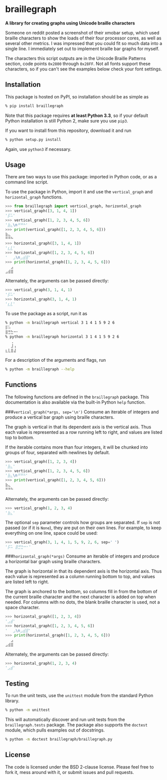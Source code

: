 braillegraph
============

**A library for creating graphs using Unicode braille characters**

Someone on reddit posted a screenshot of their xmobar setup, which used braille characters to show the loads of their four processor cores, as well as several other metrics. I was impressed that you could fit so much data into a single line. I immediately set out to implement braille bar graphs for myself.

The characters this script outputs are in the Unicode Braille Patterns section, code points `0x2800` through `0x28FF`. Not all fonts support these characters, so if you can't see the examples below check your font settings.


Installation
------------
This package is hosted on PyPI, so installation should be as simple as

```sh
% pip install braillegraph
```

Note that this package requires **at least Python 3.3**, so if your default Python installation is still Python 2, make sure you use `pip3`.

If you want to install from this repository, download it and run

```sh
% python setup.py install
```

Again, use `python3` if necessary.


Usage
-----

There are two ways to use this package: imported in Python code, or as a command line script.

To use the package in Python, import it and use the `vertical_graph` and `horizontal_graph` functions.

```python
>>> from braillegraph import vertical_graph, horizontal_graph
>>> vertical_graph([3, 1, 4, 1])
'⡯⠥'
>>> vertical_graph([1, 2, 3, 4, 5, 6])
'⣷⣄\n⠛⠛⠓'
>>> print(vertical_graph([1, 2, 3, 4, 5, 6]))
⣷⣄
⠛⠛⠓
>>> horizontal_graph([3, 1, 4, 1])
'⣆⣇'
>>> horizontal_graph([1, 2, 3, 4, 5, 6])
'⠀⠀⣠\n⣠⣾⣿'
>>> print(horizontal_graph([1, 2, 3, 4, 5, 6]))
⠀⠀⣠
⣠⣾⣿
```

Alternately, the arguments can be passed directly:

```python
>>> vertical_graph(3, 1, 4, 1)
'⡯⠥'
>>> horizontal_graph(3, 1, 4, 1)
'⣆⣇'
```

To use the package as a script, run it as

```sh
% python -m braillegraph vertical 3 1 4 1 5 9 2 6
⡯⠥
⣿⣛⣓⠒⠂
% python -m braillegraph horizontal 3 1 4 1 5 9 2 6
⠀⠀⢀
⠀⠀⣸⢠
⣆⣇⣿⣼
```

For a description of the arguments and flags, run

```sh
% python -m braillegraph --help
```


Functions
---------

The following functions are defined in the `braillegraph` package. This documentation is also available via the built-in Python `help` function.

###`vertical_graph(*args, sep='\n')`
Consume an iterable of integers and produce a vertical bar graph using braille characters.

The graph is vertical in that its dependent axis is the vertical axis. Thus each value is represented as a row running left to right, and values are listed top to bottom.

If the iterable contains more than four integers, it will be chunked into groups of four, separated with newlines by default.

```python
>>> vertical_graph([1, 2, 3, 4])
'⣷⣄'
>>> vertical_graph([1, 2, 3, 4, 5, 6])
'⣷⣄\n⠛⠛⠓'
>>> print(vertical_graph([1, 2, 3, 4, 5, 6]))
⣷⣄
⠛⠛⠓
```

Alternately, the arguments can be passed directly:

```python
>>> vertical_graph(1, 2, 3, 4)
'⣷⣄'
```

The optional `sep` parameter controls how groups are separated. If `sep` is not passed (or if it is `None`), they are put on their own lines. For example, to keep everything on one line, space could be used:

```python
>>> vertical_graph(3, 1, 4, 1, 5, 9, 2, 6, sep=' ')
'⡯⠥ ⣿⣛⣓⠒⠂'
```

###`horizontal_graph(*args)`
Consume an iterable of integers and produce a horizontal bar graph using braille characters.

The graph is horizontal in that its dependent axis is the horizontal axis. Thus each value is represented as a column running bottom to top, and values are listed left to right.

The graph is anchored to the bottom, so columns fill in from the bottom of the current braille character and the next character is added on top when needed. For columns with no dots, the blank braille character is used, not a space character.

```python
>>> horizontal_graph([1, 2, 3, 4])
'⣠⣾'
>>> horizontal_graph([1, 2, 3, 4, 5, 6])
'⠀⠀⣠\n⣠⣾⣿'
>>> print(horizontal_graph([1, 2, 3, 4, 5, 6]))
⠀⠀⣠
⣠⣾⣿
```

Alternately, the arguments can be passed directly:

```python
>>> horizontal_graph(1, 2, 3, 4)
'⣠⣾'
```


Testing
-------

To run the unit tests, use the `unittest` module from the standard Python library.

```sh
% python -m unittest
```

This will automatically discover and run unit tests from the `braillegraph.tests` package. The package also supports the `doctest` module, which pulls examples out of docstrings.

```sh
% python -m doctest braillegraph/braillegraph.py
```


License
-------

The code is licensed under the BSD 2-clause license. Please feel free to fork it, mess around with it, or submit issues and pull requests.
